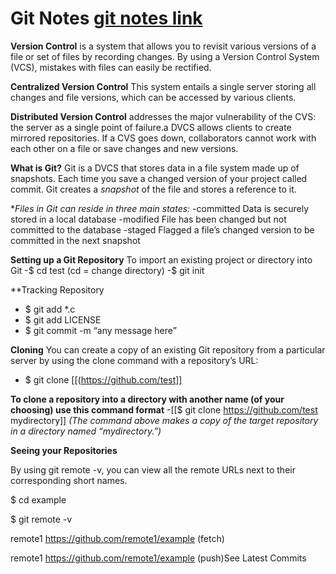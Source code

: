 # Git Notes [git notes link](https://blog.udemy.com/git-tutorial-a-comprehensive-guide/)
 
 **Version Control** is a system that allows you to revisit various versions of a file or set of files by recording changes.
 By using a Version Control System (VCS), mistakes with files can easily be rectified.
 
 **Centralized Version Control** This system entails a single server storing all changes and file versions, which can be accessed by various clients.
 
 **Distributed Version Control**  addresses the major vulnerability of the CVS: the server as a single point of failure.a DVCS allows clients to create mirrored repositories.
 If a CVS goes down, collaborators cannot work with each other on a file or save changes and new versions.
 
 **What is Git?**
 Git is a DVCS that stores data in a file system made up of snapshots.
 Each time you save a changed version of your project called commit. Git creates a *snapshot* of the file and stores a reference to it.
 
 **Files in Git can reside in three main states:*
 -committed Data is securely stored in a local database
 -modified  File has been changed but not committed to the database
 -staged Flagged a file’s changed version to be committed in the next snapshot
 
 **Setting up a Git Repository**
 To import an existing project or directory into Git
 -$ cd test (cd = change directory)
 -$ git init
 
 **Tracking Repository 
- $ git add *.c
- $ git add LICENSE
- $ git commit -m “any message here”

**Cloning**
 You can create a copy of an existing Git repository from a particular server by using the clone command with a repository’s URL:
 - $ git clone [[(https://github.com/test]]

**To clone a repository into a directory with another name (of your choosing) use this command format**
-[[$ git clone https://github.com/test mydirectory]] *(The command above makes a copy of the target repository in a directory named “mydirectory.”)*

 **Seeing your Repositories**
 
By using git remote -v, you can view all the remote URLs next to their corresponding short names.

$ cd example

$ git remote -v

remote1 https://github.com/remote1/example (fetch)

remote1 https://github.com/remote1/example (push)See Latest Commits



